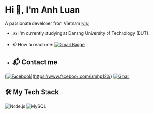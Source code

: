 # Hi 👋, I'm Anh Luan

A passionate developer from Vietnam 🇻🇳  

- ✍ I'm currently studying at Danang University of Technology (DUT).  
- 📫 How to reach me: [![Gmail Badge](https://img.shields.io/badge/-Gmail-D14836?style=flat&logo=gmail&logoColor=white)](mailto:your.email@gmail.com)

- ## 📬 Contact me  
[[![Facebook](https://img.shields.io/badge/Facebook-1877F2?style=flat&logo=facebook&logoColor=white)](https://facebook.com/yourprofile)](https://www.facebook.com/lamhp123/)
[![Gmail](https://img.shields.io/badge/Gmail-D14836?style=flat&logo=gmail&logoColor=white)](mailto:kieutran.142a@gmail.com)

## 🛠 My Tech Stack  
![Node.js](https://img.shields.io/badge/Node.js-43853D?style=flat&logo=node.js&logoColor=white)
![MySQL](https://img.shields.io/badge/MySQL-005C84?style=flat&logo=mysql&logoColor=white)

